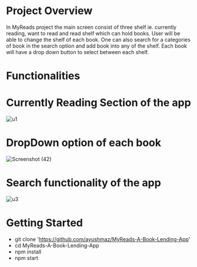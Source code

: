 # Project Overview

In MyReads project the main screen  consist of three shelf ie. currently reading, want to read and read shelf which can hold books. User will be able to change the shelf of each book. One can also search for a categories of book in the search option and add book into any of the shelf. Each book will have a drop down button to select between each shelf.

# Functionalities

# Currently Reading Section of the app

![u1](https://user-images.githubusercontent.com/43086706/83715445-fc5d8700-a64a-11ea-92ae-782142f2b7e8.PNG)

# DropDown option of each book

![Screenshot (42)](https://user-images.githubusercontent.com/43086706/83715451-fff10e00-a64a-11ea-9446-a27bbe0c0abc.png)

# Search functionality of the app

![u3](https://user-images.githubusercontent.com/43086706/83715454-02536800-a64b-11ea-8ef8-0a8470f4e5af.PNG)

# Getting Started

* git clone 'https://github.com/ayushmaz/MyReads-A-Book-Lending-App'
* cd MyReads-A-Book-Lending-App
* npm install
* npm start
